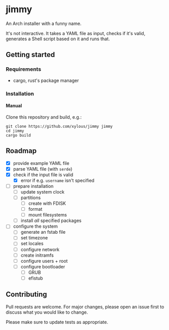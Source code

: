 # jimmy

An Arch installer with a funny name.

It's not interactive. It takes a YAML file as input, checks if it's valid,
generates a Shell script based on it and runs that.

## Getting started

### Requirements

- cargo, rust's package manager

### Installation

#### Manual

Clone this repository and build, e.g.:

```
git clone https://github.com/xylous/jimmy jimmy
cd jimmy
cargo build
```

<!--
### Usage

(How is this software used?)
-->

## Roadmap

- [x] provide example YAML file
- [x] parse YAML file (with `serde`)
- [x] check if the input file is valid
    - [x] error if e.g. `username` isn't specified
- [ ] prepare installation
    - [ ] update system clock
    - [ ] partitions
        - [ ] create with FDISK
        - [ ] format
        - [ ] mount filesystems
    - [ ] install *all* specified packages
- [ ] configure the system
    - [ ] generate an fstab file
    - [ ] set timezone
    - [ ] set locales
    - [ ] configure network
    - [ ] create initramfs
    - [ ] configure users + root
    - [ ] configure bootloader
        - [ ] GRUB
        - [ ] efistub

## Contributing

Pull requests are welcome. For major changes, please open an issue first to
discuss what you would like to change.

Please make sure to update tests as appropriate.

